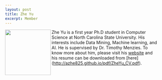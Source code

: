 ```yaml
---
layout: post
title: Zhe Yu
excerpt: Member 
---
```


 
<img align=left width=150
src="{{site.url}}/img/Zhe.jpg"> Zhe Yu is a first year
Ph.D student in Computer Science at North Carolina State University. 
His interests include Data Mining, Machine learning, and AI. He is supervised by Dr. Timothy Menzies.
To know more about him, please visit his [website](http://azhe825.github.io) 
and his resume can be downloaded from [here] (http://azhe825.github.io/pdf/ZheYu_CV.pdf).

